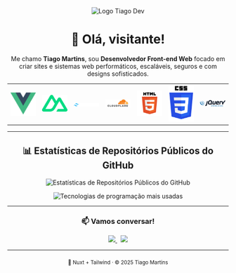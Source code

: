 <!-- 🧠 README do perfil GitHub de Tiago Martins -->
<div align="center">
  <img src="https://res.cloudinary.com/dhysfkiem/image/upload/v1759113182/My%20Brand/logo_tiagodev.png" alt="Logo Tiago Dev" width="250" />
</div>

<h1 align="center">👋 Olá, visitante!</h1>
<p align="center">
  Me chamo <strong>Tiago Martins</strong>, sou <strong>Desenvolvedor Front-end Web</strong> focado em criar sites e sistemas web performáticos, escaláveis, seguros e com designs sofisticados.
</p>

<div align="center">

<!-- Ícones SVG animados com SMIL -->
<table>
  <tr>
    <td align="center">
      <img src="./icons/vue.svg" width="70" alt="Vue.js" />
    </td>
    <td align="center">
      <img src="./icons/nuxt.svg" width="70" alt="Nuxt.js" />
    </td>
    <td align="center">
      <img src="./icons/tailwind.svg" width="70" alt="Tailwind CSS" />
    </td>
    <td align="center">
      <img src="./icons/cloudflare.svg" width="70" alt="Cloudflare" />
    </td>
    <td align="center">
      <img src="./icons/html.png" width="70" alt="HTML 5" />
    </td>
    <td align="center">
      <img src="./icons/css.png" width="70" alt="CSS 3" />
    </td>
    <td align="center">
      <img src="./icons/jquery.png" width="70" alt="Jquery" />
    </td>
  </tr>
</table>

</div>

---

<h2 align="center">📊 Estatísticas de Repositórios Públicos do GitHub</h2>

<div align="center">

<img
  src="https://github-readme-stats.vercel.app/api?username=tiago-henriquem&show_icons=true&theme=tokyonight&include_all_commits=true"
  alt="Estatísticas de Repositórios Públicos do GitHub"
/>

<img
  src="https://github-readme-stats.vercel.app/api/top-langs/?username=tiago-henriquem&layout=compact&theme=tokyonight&hide_border=true"
  alt="Tecnologias de programação mais usadas"
/>

</div>

---

<h3 align="center">📫 Vamos conversar!</h3>

<p align="center">
  <a href="https://www.linkedin.com/in/tiago-hpm" target="_blank">
    <img src="https://img.shields.io/badge/LinkedIn-0A66C2?style=for-the-badge&logo=linkedin&logoColor=white"/>
  </a>
  &nbsp;
  <a href="mailto:tiago.devfront@gmail.com">
    <img src="https://img.shields.io/badge/Email-D14836?style=for-the-badge&logo=gmail&logoColor=white"/>
  </a>
</p>

---

<div align="center">
  <sub>💚 Nuxt + Tailwind · © 2025 Tiago Martins</sub>
</div>
